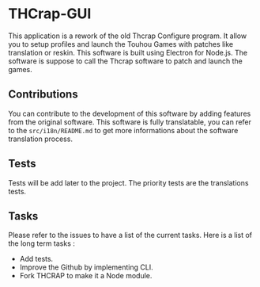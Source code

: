 # THCrap-GUI
This application is a rework of the old Thcrap Configure program. It allow you to setup profiles and
launch the Touhou Games with patches like translation or reskin. This software is built using
Electron for Node.js. The software is suppose to call the Thcrap software to patch and launch the
games.

## Contributions
You can contribute to the development of this software by adding features from the original
software. This software is fully translatable, you can refer to the `src/i18n/README.md` to get more
informations about the software translation process.

## Tests
Tests will be add later to the project. The priority tests are the translations tests.

## Tasks
Please refer to the issues to have a list of the current tasks. Here is a list of the long term tasks :
* Add tests.
* Improve the Github by implementing CLI.
* Fork THCRAP to make it a Node module.
